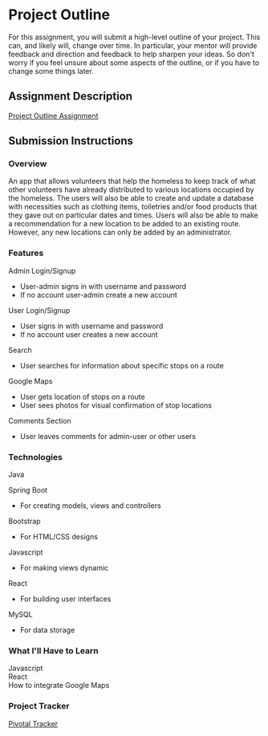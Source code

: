 # Project Outline
For this assignment, you will submit a high-level outline of your project. This can, and likely will, change over time. In particular, your mentor will provide feedback and direction and feedback to help sharpen your ideas. So don't worry if you feel unsure about some aspects of the outline, or if you have to change some things later.

## Assignment Description
[Project Outline Assignment](https://education.launchcode.org/liftoff/assignments/project-outline/)

## Submission Instructions

### Overview
An app that allows volunteers that help the homeless to keep track of what other volunteers have already distributed to various locations occupied by the homeless.  The users will also be able to create and update a database with necessities such as clothing items, toiletries and/or food products that they gave out on particular dates and times.  Users will also be able to make a recommendation for a new location to be added to an existing route.  However, any new locations can only be added by an administrator. 
### Features
Admin Login/Signup  
  - User-admin signs in with username and password
  - If no account user-admin create a new account
  
User Login/Signup 
  - User signs in with username and password  
  - If no account user creates a new account
  
Search
  - User searches for information about specific stops on a route
  
Google Maps
  - User gets location of stops on a route
  - User sees photos for visual confirmation of stop locations
  
Comments Section  
  - User leaves comments for admin-user or other users
### Technologies
Java

Spring Boot 
  - For creating models, views and controllers
  
Bootstrap 
  - For HTML/CSS designs
  
Javascript 
  - For making views dynamic
  
React 
  - For building user interfaces
  
MySQL 
  - For data storage 
### What I'll Have to Learn   
Javascript   
React    
How to integrate Google Maps
### Project Tracker
[Pivotal Tracker](https://www.pivotaltracker.com/n/projects/2185447)
